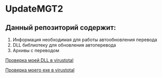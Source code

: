 # UpdateMGT2
Данный репозиторий содержит:
----
1. Информация необходимая для работы автообновления перевода
2. DLL библиотеку для обновления автоперевода
3. Архивы с переводом

[Проверка моей DLL в virustotal](https://www.virustotal.com/gui/file/522bc05e782c93d12c9c58576bbd5076aaa115f2ef5eb360703ad003fa9e3c7c)

[Проверка моего exe в virustotal](https://www.virustotal.com/gui/url/d1eb39e0ea40aa0c5ea51e32049192568214e537efbce396d5a39180b7bb76dc?nocache=1)

